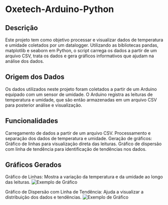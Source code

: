 # Oxetech-Arduino-Python
## Descrição

Este projeto tem como objetivo processar e visualizar dados de temperatura e umidade coletados por um datalogger. Utilizando as bibliotecas pandas, matplotlib e seaborn em Python, o script carrega os dados a partir de um arquivo CSV, trata os dados e gera gráficos informativos que ajudam na análise dos dados.

## Origem dos Dados
Os dados utilizados neste projeto foram coletados a partir de um Arduino equipado com um sensor de umidade. O Arduino registra as leituras de temperatura e umidade, que são então armazenadas em um arquivo CSV para posterior análise e visualização.

## Funcionalidades
Carregamento de dados a partir de um arquivo CSV.
Processamento e separação dos dados de temperatura e umidade.
Geração de gráficos:
Gráfico de linhas para visualização direta das leituras.
Gráfico de dispersão com linha de tendência para identificação de tendências nos dados.

## Gráficos Gerados
Gráfico de Linhas: Mostra a variação da temperatura e da umidade ao longo das leituras.
![Exemplo de Gráfico](path/to/your/image.png)

Gráfico de Dispersão com Linha de Tendência: Ajuda a visualizar a distribuição dos dados e tendências.
![Exemplo de Gráfico](path/to/your/image.png)
